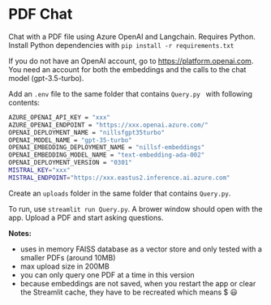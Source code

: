 # PDF Chat

Chat with a PDF file using Azure OpenAI and Langchain. Requires Python. Install Python dependencies with `pip install -r requirements.txt`

If you do not have an OpenAI account, go to https://platform.openai.com. You need an account for both the embeddings and the calls to the chat model (gpt-3.5-turbo).

Add an `.env` file to the same folder that contains `Query.py ` with following contents:

```bash
AZURE_OPENAI_API_KEY = "xxx"
AZURE_OPENAI_ENDPOINT = "https://xxx.openai.azure.com/"
OPENAI_DEPLOYMENT_NAME = "nillsfgpt35turbo"
OPENAI_MODEL_NAME = "gpt-35-turbo"
OPENAI_EMBEDDING_DEPLOYMENT_NAME = "nillsf-embeddings"
OPENAI_EMBEDDING_MODEL_NAME = "text-embedding-ada-002"
OPENAI_DEPLOYMENT_VERSION = "0301"
MISTRAL_KEY="xxx"
MISTRAL_ENDPOINT="https://xxx.eastus2.inference.ai.azure.com"
```

Create an `uploads` folder in the same folder that contains `Query.py`.

To run, use `streamlit run Query.py`. A brower window should open with the app. Upload a PDF and start asking questions.

**Notes:** 
- uses in memory FAISS database as a vector store and only tested with a smaller PDFs (around 10MB) 
- max upload size in 200MB
- you can only query one PDF at a time in this version
- because embeddings are not saved, when you restart the app or clear the Streamlit cache, they have to be recreated which means $ 😃